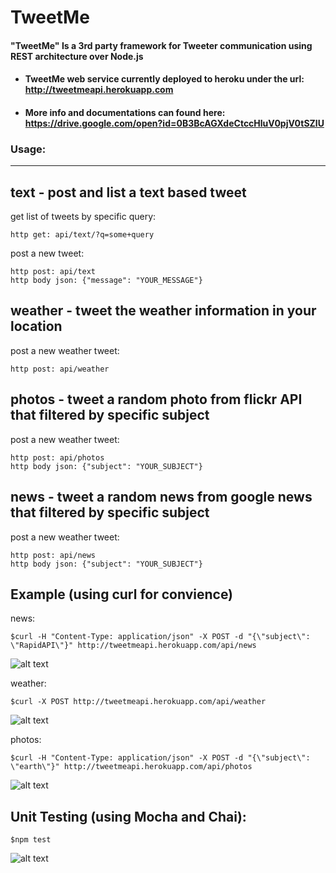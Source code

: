 # TweetMe
#### "TweetMe" Is a 3rd party framework for Tweeter communication using REST architecture over Node.js

- #### TweetMe web service currently deployed to heroku under the url: http://tweetmeapi.herokuapp.com
- #### More info and documentations can found here: https://drive.google.com/open?id=0B3BcAGXdeCtccHluV0pjV0tSZlU


### Usage:
---

## text - post and list a text based tweet
get list of tweets by specific query:
```
http get: api/text/?q=some+query
```
post a new tweet:
```
http post: api/text
http body json: {"message": "YOUR_MESSAGE"}
```

## weather - tweet the weather information in your location
post a new weather tweet:
```
http post: api/weather
```
## photos - tweet a random photo from flickr API that filtered by specific subject
post a new weather tweet:
```
http post: api/photos
http body json: {"subject": "YOUR_SUBJECT"}
```
## news - tweet a random news from google news that filtered by specific subject
post a new weather tweet:
```
http post: api/news
http body json: {"subject": "YOUR_SUBJECT"}
```

## Example (using curl for convience)
news:
```
$curl -H "Content-Type: application/json" -X POST -d "{\"subject\": \"RapidAPI\"}" http://tweetmeapi.herokuapp.com/api/news
```
![alt text](http://i64.tinypic.com/zbxp4.jpg)

weather:
```
$curl -X POST http://tweetmeapi.herokuapp.com/api/weather
```
![alt text](http://i65.tinypic.com/2cyqmhc.jpg)

photos:
```
$curl -H "Content-Type: application/json" -X POST -d "{\"subject\": \"earth\"}" http://tweetmeapi.herokuapp.com/api/photos
```
![alt text](http://i65.tinypic.com/6ejajd.jpg)

## Unit Testing (using Mocha and Chai):
```
$npm test
```
![alt text](http://i65.tinypic.com/2hdz7n9.jpg)
